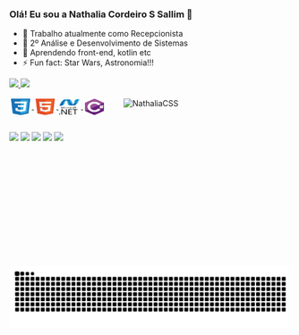 ### Olá! Eu sou a Nathalia Cordeiro S Sallim 🚀

- 🔭 Trabalho atualmente como Recepcionista
- 🌱 2º Análise e Desenvolvimento de Sistemas
- 👯 Aprendendo front-end, kotlin etc
- ⚡ Fun fact: Star Wars, Astronomia!!!

 <div>
  <a href="https://github.com/NathaliaCSS">
  <img height="180em" src="https://github-readme-stats.vercel.app/api?username=NathaliaCSS&show_icons=true&theme=dracula&include_all_commits=true&count_private=true"/>
  <img height="180em" src="https://github-readme-stats.vercel.app/api/top-langs/?username=NathaliaCSS&layout=compact&langs_count=7&theme=dracula"/>
</div>
<div style="display: inline_block"><br>
  <img align="center" alt="Rafa-CSS" height="30" width="40" src="https://raw.githubusercontent.com/devicons/devicon/master/icons/css3/css3-original.svg">
  <img align="center" alt="Rafa-HTML" height="30" width="40" src="https://raw.githubusercontent.com/devicons/devicon/master/icons/html5/html5-original.svg">
  <img align="center" alt="Rafa-Dot-Net" height="30" width="40" src="https://github.com/devicons/devicon/blob/master/icons/dot-net/dot-net-original-wordmark.svg">
  <img align="center" alt="Rafa-Csharp" height="30" width="40" src="https://raw.githubusercontent.com/devicons/devicon/master/icons/csharp/csharp-original.svg">
  <img align="right" alt="NathaliaCSS" src="https://i.picasion.com/pic91/c3003d54306ffc8a40fd53e54021818a.gif" width="300" height="300" border="0" alt="https://picasion.com/i/2DNfN" /></a><br /><a href="https://media.discordapp.net"</a>
</div>
  
  ##
 
<div> 
  <a href="https://instagram.com/natthhcordeiros" target="_blank"><img src="https://img.shields.io/badge/-Instagram-%23E4405F?style=for-the-badge&logo=instagram&logoColor=white" target="_blank"></a>
 <a href="https://discord.gg/pDbY76q8Qf" target="_blank"><img src="https://img.shields.io/badge/Discord-7289DA?style=for-the-badge&logo=discord&logoColor=white" target="_blank"></a> 
  <a href = "mailto:nathalia141@gmail.com"><img src="https://img.shields.io/badge/-Gmail-%23333?style=for-the-badge&logo=gmail&logoColor=white" target="_blank"></a>
  <a href = "mailto:nathalia141@hotmail.com"><img src="https://img.shields.io/badge/-Hotmail-%23333?style=for-the-badge&logo=hotmail&logoColor=white" target="_blank"></a>
  <a href="https://www.linkedin.com/in/nathalia-cordeiro-salgado-5b8734140/" target="_blank"><img src="https://img.shields.io/badge/-LinkedIn-%230077B5?style=for-the-badge&logo=linkedin&logoColor=white" target="_blank"></a> 
 
  ![Snake animation](https://github.com/NathaliaCSS/NathaliaC/blob/output/github-contribution-grid-snake.svg)
 
</div>

 
 
